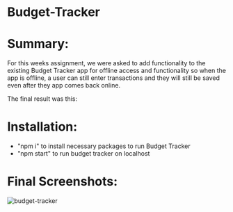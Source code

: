 # Budget-Tracker 

# Summary: 
For this weeks assignment, we were asked to add functionality to the existing Budget Tracker app for offline access and functionality so when the app is offline, a user can still enter transactions and they will still be saved even after they app comes back online.

The final result was this: <!-- Website Link -->

# Installation:
- "npm i" to install necessary packages to run Budget Tracker
- "npm start" to run budget tracker on localhost


# Final Screenshots: 
![budget-tracker](https://user-images.githubusercontent.com/87496972/149210028-b8998b79-521a-484f-a1fe-ec8eb5a8f2d8.gif)
